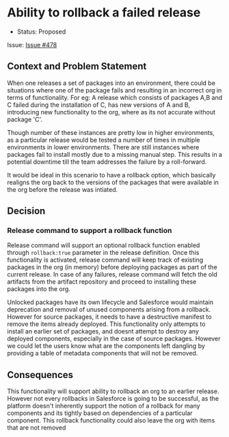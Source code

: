 # Ability to rollback a failed release

* Status: Proposed  <!-- optional -->


Issue: [Issue #478](https://github.com/flxbl-io/sfp/issues/478) <!-- optional -->

## Context and Problem Statement

When one releases a set of packages into an environment, there could be situations where one of the package fails and resulting in an incorrect org in
terms of functionality.
For eg: A release which consists of packages A,B and C failed during the installation of C, has new versions of A and B, introducing new functionality
to the org, where as its not accurate without package 'C'.

Though number of these instances are pretty low in higher environments, as a particular release would be tested a number of times in multiple environments in lower environments. There are still instances where packages fail to install mostly due to a missing manual step. This results in a potential downtime till the team addresses the failure by a roll-forward.

It would be ideal in this scenario to have a rollback option, which basically realigns the org back to the versions of the packages that were available in the org before the release was intiated.

## Decision

### Release command to support a rollback function

Release command will support an optional rollback function enabled through `rollback:true` parameter in the release definition. Once this functionality is activated, release command will keep track of existing packages in the org (in memory) before deploying packages as part of the current release. In case of any failures, release command will fetch the old artifacts from the artifact repository and proceed to installing these packages into the org.

Unlocked packages have its own lifecycle and Salesforce would maintain deprecation and removal of unused components arising from a rollback. However for source packages, it needs to have a destructive manifest to remove the items already deployed. This functionality only attempts to install an earlier set of packages, and doesnt attempt to destroy any deployed components, especially in the case of source packages. However we could let the users know what are the components left dangling by providing a table of metadata components that will not be removed.

## Consequences <!-- optional -->

This functionality will support ability to rollback an org to an earlier release. However not every rollbacks in Salesforce is going to be successful, as the platform doesn't inherently support the notion of a rollback for many components and its tightly based on dependencies of a particular component. This rollback functionality could also leave the org with items that are not removed



<!-- markdownlint-disable-file MD013 -->
